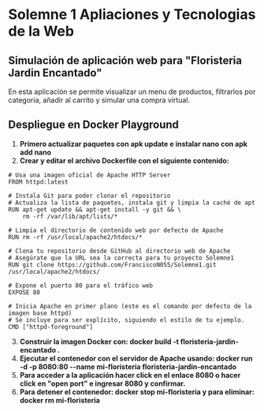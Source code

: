 # Solemne 1 Apliaciones y Tecnologias de la Web

## Simulación de aplicación web para "Floristeria Jardin Encantado"
En esta aplicación se permite visualizar un menu de productos, filtrarlos por categoria, añadir al carrito y simular una compra virtual.

## Despliegue en Docker Playground
1. **Primero actualizar paquetes con apk update e instalar nano con apk add nano**
2. **Crear y editar el archivo Dockerfile con el siguiente contenido:**

```
# Usa una imagen oficial de Apache HTTP Server
FROM httpd:latest

# Instala Git para poder clonar el repositorio
# Actualiza la lista de paquetes, instala git y limpia la caché de apt
RUN apt-get update && apt-get install -y git && \
    rm -rf /var/lib/apt/lists/*

# Limpia el directorio de contenido web por defecto de Apache
RUN rm -rf /usr/local/apache2/htdocs/*

# Clona tu repositorio desde GitHub al directorio web de Apache
# Asegúrate que la URL sea la correcta para tu proyecto Solemne1
RUN git clone https://github.com/FranciscoN055/Solemne1.git /usr/local/apache2/htdocs/

# Expone el puerto 80 para el tráfico web
EXPOSE 80

# Inicia Apache en primer plano (este es el comando por defecto de la imagen base httpd)
# Se incluye para ser explícito, siguiendo el estilo de tu ejemplo.
CMD ["httpd-foreground"]
```

3. **Construir la imagen Docker con: docker build -t floristeria-jardin-encantado .**
4. **Ejecutar el contenedor con el servidor de Apache usando: docker run -d -p 8080:80 --name mi-floristeria floristeria-jardin-encantado**
5.  **Para acceder a la aplicación hacer click en el enlace 8080 o hacer click en "open port" e ingresar 8080 y confirmar.**
6.  **Para detener el contenedor: docker stop mi-floristeria y para eliminar: docker rm mi-floristeria**

